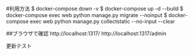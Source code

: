 #利用方法
$ docker-compose down -v
$ docker-compose up -d --build
$ docker-compose exec web python manage.py migrate --noinput
$ docker-compose exec web python manage.py collectstatic --no-input --clear

##ブラウザで確認
http://localhost:1317/
http://localhost:1317/admin

更新テスト